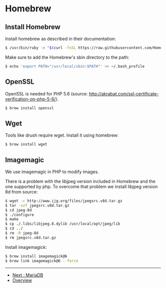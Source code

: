 # Homebrew

## Install Homebrew
Install homebrew as described in their documentation:

```bash
$ /usr/bin/ruby -e "$(curl -fsSL https://raw.githubusercontent.com/Homebrew/install/master/install)"
```

Make sure to add the Homebrew's sbin directory to the path:

```bash
$ echo 'export PATH="/usr/local/sbin:$PATH"' >> ~/.bash_profile
```


## OpenSSL
OpenSSL is needed for PHP 5.6 
(source: http://akrabat.com/ssl-certificate-verification-on-php-5-6/).

```bash
$ brew install openssl
```



## Wget
Tools like drush require wget. Install it using homebrew:
 
```bash
$ brew install wget
```


## Imagemagic
We use imagemagic in PHP to modify images.

There is a problem with the libjpeg version included in Homebrew and the one
supported by php. To overcome that problem we install libjpeg version 8d from 
source:

```bash
$ wget -c http://www.ijg.org/files/jpegsrc.v8d.tar.gz
$ tar -xzf jpegsrc.v8d.tar.gz
$ cd jpeg-8d
$ ./configure
$ make
$ cp ./.libs/libjpeg.8.dylib /usr/local/opt/jpeg/lib
$ cd ../
$ rm -R jpeg-8d
$ rm jpegsrc.v8d.tar.gz
```

Install imagemagick:

```bash
$ brew install imagemagick@6
$ brew link imagemagick@6 --force
```




---
* [Next : MariaDB](./MariaDB.md)
* [Overview](../README.md)
